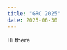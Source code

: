 ```yaml
---
title: "GRC 2025"
date: 2025-06-30
---
```

Hi there
<a href="skills-github-pages
/GRC+2025+by+Rafa+VR-compressed.pdf" class="image fit"><img src="images/marr_pic.jpg" alt=""></a>
